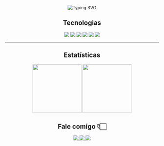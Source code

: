 <div align="center">
  <img src="https://readme-typing-svg.herokuapp.com?font=Fira+Code&pause=1000&color=00E1FF&center=true&vCenter=true&width=600&height=50&lines=Victor+Crepaldi+Gomes+%F0%9F%91%8B%F0%9F%8F%BB;Backend+Developer;JavaScript+%7C+TypeScript+%7C+Node.js;Apaixonado+por+c%C3%B3digo+limpo+e+perform%C3%A1tico;Criando+APIs+eficientes+e+escal%C3%A1veis;Vamos+construir+algo+incr%C3%ADvel%3F" alt="Typing SVG" />
</div>

<h2 align="center">Tecnologias</h2>

<p align="center">
  <img src="https://img.shields.io/badge/JavaScript-000000?style=for-the-badge&logo=javascript&logoColor=F7DF1E">
  <img src="https://img.shields.io/badge/TypeScript-000000?style=for-the-badge&logo=typescript&logoColor=3178C6">
  <img src="https://img.shields.io/badge/Node.js-000000?style=for-the-badge&logo=node.js&logoColor=339933">
  <img src="https://img.shields.io/badge/Express.js-000000?style=for-the-badge&logo=express&logoColor=white">
  <img src="https://img.shields.io/badge/Git-000000?style=for-the-badge&logo=git&logoColor=F05032">
  <img src="https://img.shields.io/badge/GitHub-000000?style=for-the-badge&logo=github&logoColor=white">
</p>

---

<h2 align="center">Estatísticas</h2>

<p align="center">
  <img src="https://github-readme-stats.vercel.app/api?username=VictorCrepaldiGomes&show_icons=true&theme=tokyonight&hide=issues&count_private=true" height="160px"/>
  <img src="https://github-readme-streak-stats.herokuapp.com/?user=VictorCrepaldiGomes&theme=tokyonight" height="160px"/>
</p>


<h2 align="center">Fale comigo 👇🏻</h2>

<p align="center">
  <a href="https://www.linkedin.com/in/victor-gomes-b067a3266/" target="_blank">
    <img src="https://img.shields.io/badge/LinkedIn-000000?style=for-the-badge&logo=linkedin&logoColor=0077B5">
  </a>
  <a href="mailto:victorcrepaldigomes@gmail.com" target="_blank">
    <img src="https://img.shields.io/badge/Gmail-000000?style=for-the-badge&logo=gmail&logoColor=D14836">
  </a>
  <a href="https://github.com/VictorCrepaldiGomes" target="_blank">
    <img src="https://img.shields.io/badge/GitHub-000000?style=for-the-badge&logo=github&logoColor=white">
  </a>
</p>


